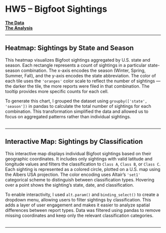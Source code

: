 # HW5 – Bigfoot Sightings

[**The Data**](https://raw.githubusercontent.com/UIUC-iSchool-DataViz/is445_data/main/bfro_reports_fall2022.csv)  
[**The Analysis**](https://github.com/Gaoyi-H/Gaoyi-H.github.io/blob/main/projects/hw5/hw5_notebook.ipynb)

---

## Heatmap: Sightings by State and Season

This heatmap visualizes Bigfoot sightings aggregated by U.S. state and season. Each rectangle represents a count of sightings in a particular state-season combination. The x-axis encodes the season (Winter, Spring, Summer, Fall), and the y-axis encodes the state abbreviation. The color of each tile uses the `'oranges'` color scale to reflect the number of sightings — the darker the tile, the more reports were filed in that combination. The tooltip provides more specific counts for each cell.

To generate this chart, I grouped the dataset using `groupby(['state', 'season'])` in pandas to calculate the total number of sightings for each combination. This transformation simplified the data and allowed us to focus on aggregated patterns rather than individual sightings.

<div id="heatmap" style="margin-top: 30px;"></div>

---

## Interactive Map: Sightings by Classification

This interactive map displays individual Bigfoot sightings based on their geographic coordinates. It includes only sightings with valid latitude and longitude values and filters the classification to `Class A`, `Class B`, or `Class C`. Each sighting is represented as a colored circle, plotted on a U.S. map using the Albers USA projection. The color encoding uses Altair’s `'set1'` categorical scheme to distinguish between classification types. Hovering over a point shows the sighting’s state, date, and classification.

To enable interactivity, I used `alt.param()` and `binding_select()` to create a dropdown menu, allowing users to filter sightings by classification. This adds a layer of user engagement and makes it easier to analyze spatial differences between report types. Data was filtered using pandas to remove missing coordinates and keep only the relevant classification categories.

<div id="mapchart" style="margin-top: 30px;"></div>

---


